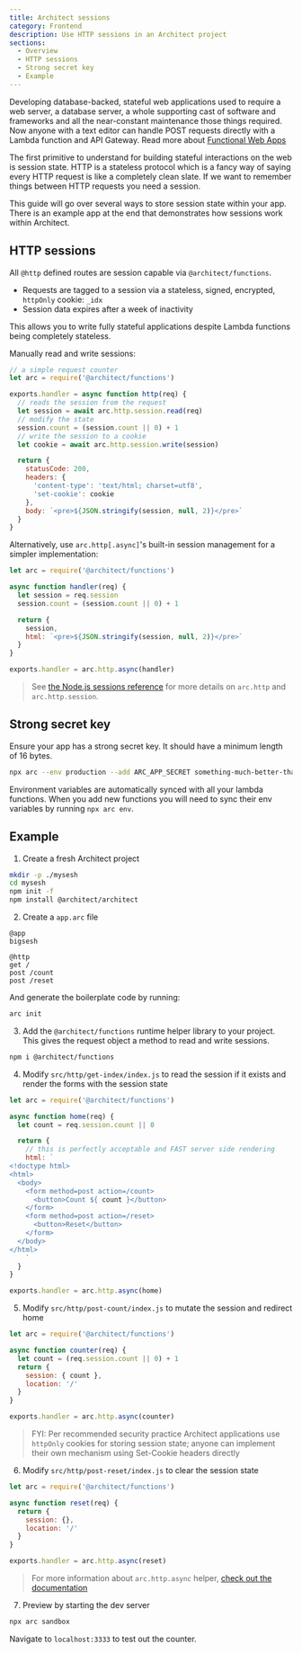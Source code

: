 ```yaml
---
title: Architect sessions
category: Frontend
description: Use HTTP sessions in an Architect project
sections:
  - Overview
  - HTTP sessions
  - Strong secret key
  - Example
---
```


Developing database-backed, stateful web applications used to require a web server, a database server, a whole supporting cast of software and frameworks and all the near-constant maintenance those things required. Now anyone with a text editor can handle POST requests directly with a Lambda function and API Gateway. Read more about [Functional Web Apps](https://fwa.dev)

The first primitive to understand for building stateful interactions on the web is session state. HTTP is a stateless protocol which is a fancy way of saying every HTTP request is like a completely clean slate. If we want to remember things between HTTP requests you need a session.

This guide will go over several ways to store session state within your app. There is an example app at the end that demonstrates how sessions work within Architect.


## HTTP sessions

All `@http` defined routes are session capable via `@architect/functions`.

- Requests are tagged to a session via a stateless, signed, encrypted, `httpOnly` cookie: `_idx`
- Session data expires after a week of inactivity

This allows you to write fully stateful applications despite Lambda functions being completely stateless.

Manually read and write sessions:

```javascript
// a simple request counter
let arc = require('@architect/functions')

exports.handler = async function http(req) {
  // reads the session from the request
  let session = await arc.http.session.read(req)
  // modify the state
  session.count = (session.count || 0) + 1
  // write the session to a cookie
  let cookie = await arc.http.session.write(session)

  return {
    statusCode: 200,
    headers: {
      'content-type': 'text/html; charset=utf8',
      'set-cookie': cookie
    },
    body: `<pre>${JSON.stringify(session, null, 2)}</pre>`
  }
}
```

Alternatively, use `arc.http[.async]`'s built-in session management for a simpler implementation:

```javascript
let arc = require('@architect/functions')

async function handler(req) {
  let session = req.session
  session.count = (session.count || 0) + 1

  return {
    session,
    html: `<pre>${JSON.stringify(session, null, 2)}</pre>`
  }
}

exports.handler = arc.http.async(handler)
```

> See [the Node.js sessions reference](../../reference/runtime-helpers/node.js#arc.http.session) for more details on `arc.http` and `arc.http.session`.


## Strong secret key

Ensure your app has a strong secret key. It should have a minimum length of 16 bytes.

```bash
npx arc --env production --add ARC_APP_SECRET something-much-better-than-this
```

Environment variables are automatically synced with all your lambda functions. When you add new functions you will need to sync their env variables by running `npx arc env`.


## Example

1. Create a fresh Architect project

```bash
mkdir -p ./mysesh
cd mysesh
npm init -f
npm install @architect/architect
```

2. Create a `app.arc` file

```arc
@app
bigsesh

@http
get /
post /count
post /reset
```

And generate the boilerplate code by running:

```bash
arc init
```

3. Add the `@architect/functions` runtime helper library to your project. This gives the request object a method to read and write sessions.

```bash
npm i @architect/functions
```

4. Modify `src/http/get-index/index.js` to read the session if it exists and render the forms with the session state

```javascript
let arc = require('@architect/functions')

async function home(req) {
  let count = req.session.count || 0

  return {
    // this is perfectly acceptable and FAST server side rendering
    html: `
<!doctype html>
<html>
  <body>
    <form method=post action=/count>
      <button>Count ${ count }</button>
    </form>
    <form method=post action=/reset>
      <button>Reset</button>
    </form>
  </body>
</html>
    `
  }
}

exports.handler = arc.http.async(home)
```

5. Modify `src/http/post-count/index.js` to mutate the session and redirect home

```javascript
let arc = require('@architect/functions')

async function counter(req) {
  let count = (req.session.count || 0) + 1
  return {
    session: { count },
    location: '/'
  }
}

exports.handler = arc.http.async(counter)
```

> FYI: Per recommended security practice Architect applications use `httpOnly` cookies for storing session state; anyone can implement their own mechanism using Set-Cookie headers directly

6. Modify `src/http/post-reset/index.js` to clear the session state

```javascript
let arc = require('@architect/functions')

async function reset(req) {
  return {
    session: {},
    location: '/'
  }
}

exports.handler = arc.http.async(reset)
```

> For more information about `arc.http.async` helper, [check out the documentation](../../reference/runtime-helpers/node.js#arc.http.async)

7. Preview by starting the dev server

```bash
npx arc sandbox
```

Navigate to `localhost:3333` to test out the counter.

